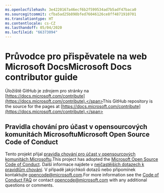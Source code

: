 ```yaml
---
ms.openlocfilehash: 3e4220167a46ecf6b2f599534ad7b5adf47baca0
ms.sourcegitcommit: cfba5ad25b898bfed76046126ce8ff4871910701
ms.translationtype: HT
ms.contentlocale: cs-CZ
ms.lasthandoff: 05/04/2020
ms.locfileid: "66373094"
---
```

# <a name="microsoft-docs-contributor-guide"></a><span data-ttu-id="138e0-101">Průvodce pro přispěvatele na web Microsoft Docs</span><span class="sxs-lookup"><span data-stu-id="138e0-101">Microsoft Docs contributor guide</span></span>

<span data-ttu-id="138e0-102">Úložiště GitHub je zdrojem pro stránky na [https://docs.microsoft.com/contribute](https://docs.microsoft.com/contribute).</span><span class="sxs-lookup"><span data-stu-id="138e0-102">This GitHub repository is the source for the pages at [https://docs.microsoft.com/contribute](https://docs.microsoft.com/contribute).</span></span> 

## <a name="microsoft-open-source-code-of-conduct"></a><span data-ttu-id="138e0-103">Pravidla chování pro účast v opensourcových komunitách Microsoftu</span><span class="sxs-lookup"><span data-stu-id="138e0-103">Microsoft Open Source Code of Conduct</span></span>

<span data-ttu-id="138e0-104">Tento projekt přijal [pravidla chování pro účast v opensourcových komunitách Microsoftu](https://opensource.microsoft.com/codeofconduct/).</span><span class="sxs-lookup"><span data-stu-id="138e0-104">This project has adopted the [Microsoft Open Source Code of Conduct](https://opensource.microsoft.com/codeofconduct/).</span></span>
<span data-ttu-id="138e0-105">Další informace najdete v [nejčastějších dotazech k pravidlům chování](https://opensource.microsoft.com/codeofconduct/faq/). V případě jakýchkoli dotazů nebo připomínek kontaktujte [opencode@microsoft.com](mailto:opencode@microsoft.com).</span><span class="sxs-lookup"><span data-stu-id="138e0-105">For more information see the [Code of Conduct FAQ](https://opensource.microsoft.com/codeofconduct/faq/) or contact [opencode@microsoft.com](mailto:opencode@microsoft.com) with any additional questions or comments.</span></span>
